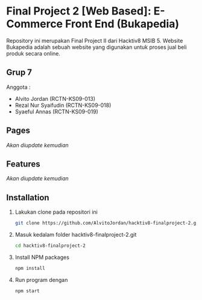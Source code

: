 # Final Project 2 [Web Based]: E-Commerce Front End (Bukapedia)

Repository ini merupakan Final Project II dari Hacktiv8 MSIB 5. Website Bukapedia adalah sebuah website yang digunakan untuk proses jual beli produk secara online.

## Grup 7

Anggota :

- Alvito Jordan (RCTN-KS09-013)
- Rezal Nur Syaifudin (RCTN-KS09-018)
- Syaeful Annas (RCTN-KS09-019)

## Pages

_Akan diupdate kemudian_

## Features

_Akan diupdate kemudian_

## Installation

1. Lakukan clone pada repositori ini
   ```sh
   git clone https://github.com/AlvitoJordan/hacktiv8-finalproject-2.git
   ```
2. Masuk kedalam folder hacktiv8-finalproject-2.git
   ```sh
   cd hacktiv8-finalproject-2
   ```
3. Install NPM packages
   ```sh
   npm install
   ```
4. Run program dengan
   ```sh
   npm start
   ```
